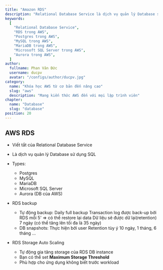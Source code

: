 ```yaml
---
title: "Amazon RDS"
description: "Relational Database Service là dịch vụ quản lý Database sử dụng SQL"
keywords:
  [
    "Relational Database Service",
    "RDS trong AWS",
    "Postgres trong AWS",
    "MySQL trong AWS",
    "MariaDB trong AWS",
    "Microsoft SQL Server trong AWS",
    "Aurora trong AWS",
  ]
author:
  fullname: Phan Văn Đức
  username: ducpv
  avatar: "/configs/author/ducpv.jpg"
category:
  name: "Khóa học AWS từ cơ bản đến nâng cao"
  slug: "aws"
  description: "Mang kiến thức AWS đến với mọi lập trình viên"
chapter:
  name: "Database"
  slug: "database"
position: 20
---
```


## AWS RDS

- Viết tắt của Relational Database Service
- Là dịch vụ quản lý Database sử dụng SQL
- Types:

  - Postgres
  - MySQL
  - MariaDB
  - Microsoft SQL Server
  - Aurora (DB của AWS)

- RDS backup

  - Tự động backup: Daily full backup Transaction log được back-up bởi RDS mỗi 5' => có thể restore lại data Dữ liệu sẽ được dữ lại(retention) 7 ngày (có thể tăng lên tối đa là 35 ngày)
  - DB snapshots: Thực hiện bởi user Retention tùy ý 10 ngày, 1 tháng, 6 tháng ...

- RDS Storage Auto Scaling
  - Tự động gia tăng storage của RDS DB instance
  - Bạn có thể set **Maximum Storage Threshold**
  - Phù hợp cho ứng dụng không biết trước workload
